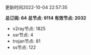 更新时间2022-10-04 22:57:35

**总订阅: 64**
**总节点: 9114**
**有效节点: 2032**
- v2ray节点: 1825
- ssr节点: 4
- trojan节点: 81
- ss节点: 122
